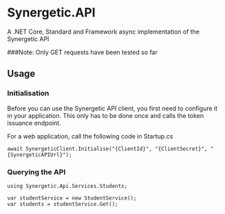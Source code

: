 # Synergetic.API
A .NET Core, Standard and Framework async implementation of the Synergetic API

###Note: Only GET requests have been tested so far

## Usage

### Initialisation
Before you can use the Synergetic API client, you first need to configure it in your application.
This only has to be done once and calls the token issuance endpoint.

For a web application, call the following code in Startup.cs

``` await SynergeticClient.Initialise("{ClientId}", "{ClientSecret}", "{SynergeticAPIUrl}"); ```


### Querying the API

```
using Synergetic.Api.Services.Students;

var studentService = new StudentService();
var students = studentService.Get();

```
